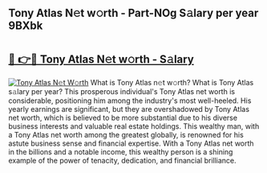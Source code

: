 ## Tony Atlas N𝚎t w𝚘rth - Part-NOg S𝚊lary per year 9BXbk

# <h2><a href="http://gc3l55.nevu.top/?p=Tony+Atlas">🔗 👉🔴 Tony Atlas N𝚎t w𝚘rth - S𝚊lary</a></h2>

[![Tony Atlas N𝚎t W𝚘rth](https://i.imgur.com/Oavwk0R.jpeg)](http://gc3l55.nevu.top/?p=Tony+Atlas)
What is Tony Atlas n𝚎t w𝚘rth? What is Tony Atlas s𝚊lary per year?
This prosperous individual's Tony Atlas net worth is considerable, positioning him among the industry's most well-heeled. His yearly earnings are significant, but they are overshadowed by Tony Atlas net worth, which is believed to be more substantial due to his diverse business interests and valuable real estate holdings. This wealthy man, with a Tony Atlas net worth among the greatest globally, is renowned for his astute business sense and financial expertise. With a Tony Atlas net worth in the billions and a notable income, this wealthy person is a shining example of the power of tenacity, dedication, and financial brilliance.
